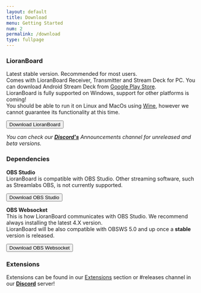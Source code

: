 ```yaml
---
layout: default
title: Download
menu: Getting Started
num: 2
permalink: /download
type: fullpage
---
```


### LioranBoard
Latest stable version. Recommended for most users.\
Comes with LioranBoard Receiver, Transmitter and Stream Deck for PC. You can download Android Stream Deck from [Google Play Store](https://play.google.com/store/apps/details?id=lioranboard.ca.lioranboard.streamdeck).\
LioranBoard is fully supported on Windows, support for other platforms is coming!\
You should be able to run it on Linux and MacOs using [Wine](https://www.winehq.org/), however we cannot guarantee its functionality at this time.

<a href="https://github.com/LioranBoard/LioranBoard-2-Official/releases"><button type="button" class="btn btn-primary">Download LioranBoard</button></a>

*You can check our **[Discord's](https://discord.gg/dXez8Zh)** Announcements channel for unreleased and beta versions.* 

### Dependencies

**OBS Studio**     
LioranBoard is compatible with OBS Studio. Other streaming software, such as Streamlabs OBS, is not currently supported.  

<a href="https://obsproject.com/"><button type="button" class="btn btn-outline-secondary">Download OBS Studio</button></a>
  
**OBS Websocket**       
This is how LioranBoard communicates with OBS Studio. We recommend always installing the latest 4.X version.\
LioranBoard will be also compatible with OBSWS 5.0 and up once a **stable** version is released.

<a href="https://obsproject.com/forum/resources/obs-websocket-remote-control-obs-studio-from-websockets.466/"><button type="button" class="btn btn-outline-secondary">Download OBS Websocket</button></a>


### Extensions
Extensions can be found in our [Extensions](https://lioranboard.ca/extensions) section or #releases channel in our **[Discord](https://discord.gg/dXez8Zh)** server!
